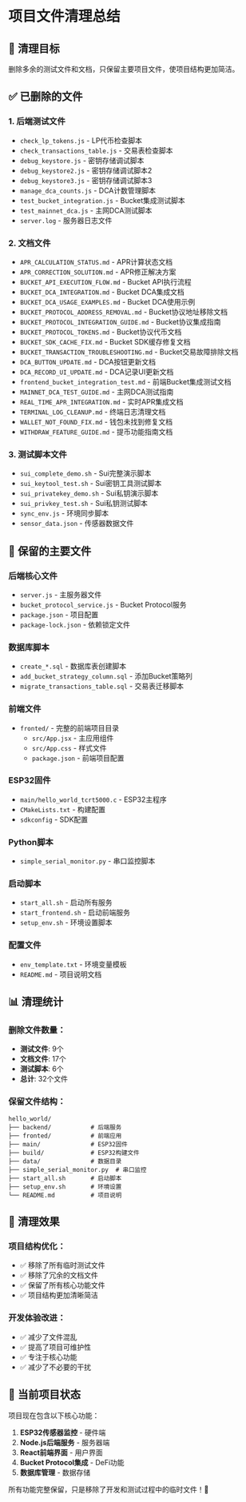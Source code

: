 # 项目文件清理总结

## 🎯 清理目标

删除多余的测试文件和文档，只保留主要项目文件，使项目结构更加简洁。

## ✅ 已删除的文件

### 1. **后端测试文件**
- `check_lp_tokens.js` - LP代币检查脚本
- `check_transactions_table.js` - 交易表检查脚本
- `debug_keystore.js` - 密钥存储调试脚本
- `debug_keystore2.js` - 密钥存储调试脚本2
- `debug_keystore3.js` - 密钥存储调试脚本3
- `manage_dca_counts.js` - DCA计数管理脚本
- `test_bucket_integration.js` - Bucket集成测试脚本
- `test_mainnet_dca.js` - 主网DCA测试脚本
- `server.log` - 服务器日志文件

### 2. **文档文件**
- `APR_CALCULATION_STATUS.md` - APR计算状态文档
- `APR_CORRECTION_SOLUTION.md` - APR修正解决方案
- `BUCKET_API_EXECUTION_FLOW.md` - Bucket API执行流程
- `BUCKET_DCA_INTEGRATION.md` - Bucket DCA集成文档
- `BUCKET_DCA_USAGE_EXAMPLES.md` - Bucket DCA使用示例
- `BUCKET_PROTOCOL_ADDRESS_REMOVAL.md` - Bucket协议地址移除文档
- `BUCKET_PROTOCOL_INTEGRATION_GUIDE.md` - Bucket协议集成指南
- `BUCKET_PROTOCOL_TOKENS.md` - Bucket协议代币文档
- `BUCKET_SDK_CACHE_FIX.md` - Bucket SDK缓存修复文档
- `BUCKET_TRANSACTION_TROUBLESHOOTING.md` - Bucket交易故障排除文档
- `DCA_BUTTON_UPDATE.md` - DCA按钮更新文档
- `DCA_RECORD_UI_UPDATE.md` - DCA记录UI更新文档
- `frontend_bucket_integration_test.md` - 前端Bucket集成测试文档
- `MAINNET_DCA_TEST_GUIDE.md` - 主网DCA测试指南
- `REAL_TIME_APR_INTEGRATION.md` - 实时APR集成文档
- `TERMINAL_LOG_CLEANUP.md` - 终端日志清理文档
- `WALLET_NOT_FOUND_FIX.md` - 钱包未找到修复文档
- `WITHDRAW_FEATURE_GUIDE.md` - 提币功能指南文档

### 3. **测试脚本文件**
- `sui_complete_demo.sh` - Sui完整演示脚本
- `sui_keytool_test.sh` - Sui密钥工具测试脚本
- `sui_privatekey_demo.sh` - Sui私钥演示脚本
- `sui_privkey_test.sh` - Sui私钥测试脚本
- `sync_env.js` - 环境同步脚本
- `sensor_data.json` - 传感器数据文件

## 📁 保留的主要文件

### **后端核心文件**
- `server.js` - 主服务器文件
- `bucket_protocol_service.js` - Bucket Protocol服务
- `package.json` - 项目配置
- `package-lock.json` - 依赖锁定文件

### **数据库脚本**
- `create_*.sql` - 数据库表创建脚本
- `add_bucket_strategy_column.sql` - 添加Bucket策略列
- `migrate_transactions_table.sql` - 交易表迁移脚本

### **前端文件**
- `fronted/` - 完整的前端项目目录
  - `src/App.jsx` - 主应用组件
  - `src/App.css` - 样式文件
  - `package.json` - 前端项目配置

### **ESP32固件**
- `main/hello_world_tcrt5000.c` - ESP32主程序
- `CMakeLists.txt` - 构建配置
- `sdkconfig` - SDK配置

### **Python脚本**
- `simple_serial_monitor.py` - 串口监控脚本

### **启动脚本**
- `start_all.sh` - 启动所有服务
- `start_frontend.sh` - 启动前端服务
- `setup_env.sh` - 环境设置脚本

### **配置文件**
- `env_template.txt` - 环境变量模板
- `README.md` - 项目说明文档

## 📊 清理统计

### 删除文件数量：
- **测试文件**: 9个
- **文档文件**: 17个  
- **测试脚本**: 6个
- **总计**: 32个文件

### 保留文件结构：
```
hello_world/
├── backend/           # 后端服务
├── fronted/           # 前端应用
├── main/              # ESP32固件
├── build/             # ESP32构建文件
├── data/              # 数据目录
├── simple_serial_monitor.py  # 串口监控
├── start_all.sh       # 启动脚本
├── setup_env.sh       # 环境设置
└── README.md          # 项目说明
```

## 🎯 清理效果

### 项目结构优化：
- ✅ 移除了所有临时测试文件
- ✅ 移除了冗余的文档文件
- ✅ 保留了所有核心功能文件
- ✅ 项目结构更加清晰简洁

### 开发体验改进：
- ✅ 减少了文件混乱
- ✅ 提高了项目可维护性
- ✅ 专注于核心功能
- ✅ 减少了不必要的干扰

## 🚀 当前项目状态

项目现在包含以下核心功能：
1. **ESP32传感器监控** - 硬件端
2. **Node.js后端服务** - 服务器端
3. **React前端界面** - 用户界面
4. **Bucket Protocol集成** - DeFi功能
5. **数据库管理** - 数据存储

所有功能完整保留，只是移除了开发和测试过程中的临时文件！🎉
